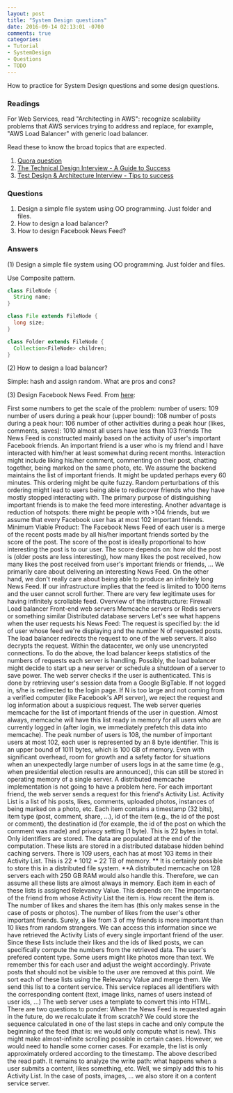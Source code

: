 ```yaml
---
layout: post
title: "System Design questions"
date: 2016-09-14 02:13:01 -0700
comments: true
categories: 
- Tutorial
- SystemDesign
- Questions
- TODO
---
```


How to practice for System Design questions and some design questions.

<!--more-->

### Readings

For Web Services, read "Architecting in AWS": recognize scalability problems that AWS services trying to address and replace, for example, "AWS Load Balancer" with generic load balancer.

Read these to know the broad topics that are expected.

1. [Quora question](https://www.quora.com/What-system-design-distributed-systems-+-scalability-topics-should-I-study-in-order-to-adequately-prepared-for-a-Google-Software-Engineer-interview)
2. [The Technical Design Interview - A Guide to Success](https://www.linkedin.com/pulse/technical-design-interview-guide-success-joey-addona)
3. [Test Design & Architecture Interview - Tips to success](https://www.linkedin.com/pulse/test-design-architecture-interview-tips-success-kane-ho)

### Questions

1. Design a simple file system using OO programming. Just folder and files.
1. How to design a load balancer?
2. How to design Facebook News Feed?

### Answers

(1) Design a simple file system using OO programming. Just folder and files.

Use Composite pattern.

``` java
class FileNode {
  String name;
}

class File extends FileNode {
  long size;
}

class Folder extends FileNode {
  Collection<FileNode> children;
}
```

(2) How to design a load balancer?

Simple: hash and assign random. What are pros and cons?

(3) Design Facebook News Feed.
From [here](https://www.reddit.com/r/cscareerquestions/comments/4ytbz3/design_facebook_news_feed_my_solution_to_the/):

First some numbers to get the scale of the problem:
number of users: 109
number of users during a peak hour (upper bound): 108
number of posts during a peak hour: 106
number of other activities during a peak hour (likes, comments, saves): 1010
almost all users have less than 103 friends
The News Feed is constructed mainly based on the activity of user's important Facebook friends. An important friend is a user who is my friend and I have interacted with him/her at least somewhat during recent months. Interaction might include liking his/her comment, commenting on their post, chatting together, being marked on the same photo, etc. We assume the backend maintains the list of important friends. It might be updated perhaps every 60 minutes.
This ordering might be quite fuzzy. Random perturbations of this ordering might lead to users being able to rediscover friends who they have mostly stopped interacting with. The primary purpose of distinguishing important friends is to make the feed more interesting. Another advantage is reduction of hotspots: there might be people with >104 friends, but we assume that every Facebook user has at most 102 important friends.
Minimum Viable Product: The Facebook News Feed of each user is a merge of the recent posts made by all his/her important friends sorted by the score of the post. The score of the post is ideally proportional to how interesting the post is to our user. The score depends on: how old the post is (older posts are less interesting), how many likes the post received, how many likes the post received from user's important friends or friends, ...
We primarily care about delivering an interesting News Feed. On the other hand, we don't really care about being able to produce an infinitely long News Feed. If our infrastructure implies that the feed is limited to 1000 items and the user cannot scroll further. There are very few legitimate uses for having infinitely scrollable feed.
Overview of the infrastructure:
Firewall
Load balancer
Front-end web servers
Memcache servers or Redis servers or something similar
Distributed database servers
Let's see what happens when the user requests his News Feed:
The request is specified by: the id of user whose feed we're displaying and the number N of requested posts.
The load balancer redirects the request to one of the web servers. It also decrypts the request. Within the datacenter, we only use unencrypted connections. To do the above, the load balancer keeps statistics of the numbers of requests each server is handling. Possibly, the load balancer might decide to start up a new server or schedule a shutdown of a server to save power. The web server checks if the user is authenticated. This is done by retrieving user's session data from a Google BigTable. If not logged in, s/he is redirected to the login page. If N is too large and not coming from a verified computer (like Facebook's API server), we reject the request and log information about a suspicious request.
The web server queries memcache for the list of important friends of the user in question.
Almost always, memcache will have this list ready in memory for all users who are currently logged in (after login, we immediately prefetch this data into memcache). The peak number of users is 108, the number of important users at most 102, each user is represented by an 8 byte identifier. This is an upper bound of 1011 bytes, which is 100 GB of memory. Even with significant overhead, room for growth and a safety factor for situations when an unexpectedly large number of users logs in at the same time (e.g., when presidential election results are announced), this can still be stored in operating memory of a single server. A distributed memcache implementation is not going to have a problem here. For each important friend, the web server sends a request for this friend's Activity List. Activity List is a list of his posts, likes, comments, uploaded photos, instances of being marked on a photo, etc. Each item contains a timestamp (32 bits), item type (post, comment, share, ...), id of the item (e.g., the id of the post or comment), the destination id (for example, the id of the post on which the comment was made) and privacy setting (1 byte). This is 22 bytes in total. Only identifiers are stored. The data are populated at the end of the computation.
These lists are stored in a distributed database hidden behind caching servers. There is 109 users, each has at most 103 items in their Activity List. This is 22 * 1012 = 22 TB of memory. ** It is certainly possible to store this in a distributed file system. **A distributed memcache on 128 servers each with 250 GB RAM would also handle this. Therefore, we can assume all these lists are almost always in memory.
Each item in each of these lists is assigned Relevancy Value. This depends on: The importance of the friend from whose Activity List the item is. How recent the item is. The number of likes and shares the item has (this only makes sense in the case of posts or photos). The number of likes from the user's other important friends. Surely, a like from 3 of my friends is more important than 10 likes from random strangers. We can access this information since we have retrieved the Activity Lists of every single important friend of the user. Since these lists include their likes and the ids of liked posts, we can specifically compute the numbers from the retrieved data. The user's prefered content type. Some users might like photos more than text. We remember this for each user and adjust the weight accordingly. Private posts that should not be visible to the user are removed at this point.
We sort each of these lists using the Relevancy Value and merge them.
We send this list to a content service. This service replaces all identifiers with the corresponding content (text, image links, names of users instead of user ids, ...)
The web server uses a template to convert this into HTML.
There are two questions to ponder:
When the News Feed is requested again in the future, do we recalculate it from scratch? We could store the sequence calculated in one of the last steps in cache and only compute the beginning of the feed (that is: we would only compute what is new). This might make almost-infinite scrolling possible in certain cases. However, we would need to handle some corner cases. For example, the list is only approximately ordered according to the timestamp.
The above described the read path. It remains to analyze the write path: what happens when a user submits a content, likes something, etc. Well, we simply add this to his Activity List. In the case of posts, images, ... we also store it on a content service server.

